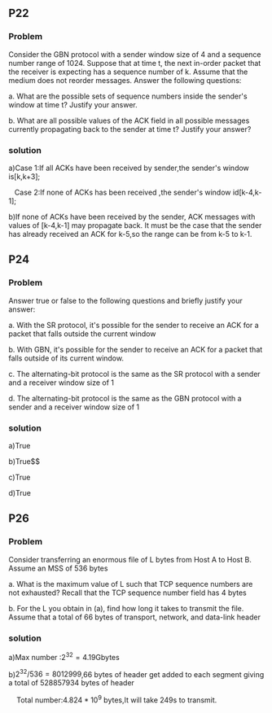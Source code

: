 ## P22

### Problem

Consider the GBN protocol with a sender window size of 4 and a sequence number range of 1024. Suppose that at time t, the next in-order packet that the receiver is expecting has a sequence number of k. Assume that the medium does not reorder messages. Answer the following questions:

a. What are the possible sets of sequence numbers inside the sender's window at time t? Justify your answer.

b. What are all possible values of the ACK field in all possible messages currently propagating back to the sender at time t? Justify your answer?

### solution

a)Case 1:If all ACKs have been received by sender,the sender's window is[k,k+3];

   Case 2:If none of ACKs has been received ,the sender's window id[k-4,k-1];

b)If none of ACKs have been received by the  sender, ACK messages with values of [k-4,k-1] may propagate back. It must  be the case that the sender has already received an ACK for k-5,so the range can be from k-5 to k-1. 



## P24

### Problem

Answer true or false to the following questions and briefly justify your answer:

a. With the SR protocol, it's possible for the sender to receive an ACK for a packet that falls outside the current window

b. With GBN, it's possible for the sender to receive an ACK for a packet that falls outside of its current window.

c. The alternating-bit protocol is the same as the SR protocol with a sender and a receiver window size of 1

d. The alternating-bit protocol is the same as the GBN protocol with a sender and a receiver window size of 1

### solution

a)True

b)True$$

c)True

d)True



## P26

### Problem

Consider transferring an enormous file of L bytes from Host A to Host B. Assume an MSS of 536 bytes

a. What is the maximum value of L such that TCP sequence numbers are not exhausted? Recall that the TCP sequence number field has 4 bytes

b. For the L you obtain in (a), find how long it takes to transmit the file. Assume that a total of 66 bytes of transport, network, and data-link header

### solution

a)Max number :$2^{32}=4.19$Gbytes

b)$2^{32}/536=8012999$,66 bytes of header get added to each segment giving a total of 528857934 bytes of header

    Total number:$4.824*10^9$  bytes,It will take 249s to transmit.


